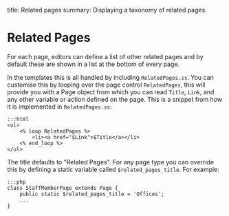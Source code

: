 title: Related pages
summary: Displaying a taxonomy of related pages.

# Related Pages

For each page, editors can define a list of other related pages and by default these are shown in a list at the bottom of every page. 

In the templates this is all handled by including `RelatedPages.ss`. You can customise this by looping over
the page control `RelatedPages`, this will provide you with a Page object from which you can read `Title`, `Link`, and
any other variable or action defined on the page. This is a snippet from how it is implemented in `RelatedPages.ss`:

	:::html
	<ul>
		<% loop RelatedPages %>
			<li><a href="$Link">$Title</a></li>
		<% end_loop %>
	</ul>

The title defaults to "Related Pages". For any page type you can override this by defining a static variable called
`$related_pages_title`. For example:

	:::php
	class StaffMemberPage extends Page {
		public static $related_pages_title = 'Offices';
		...
	}